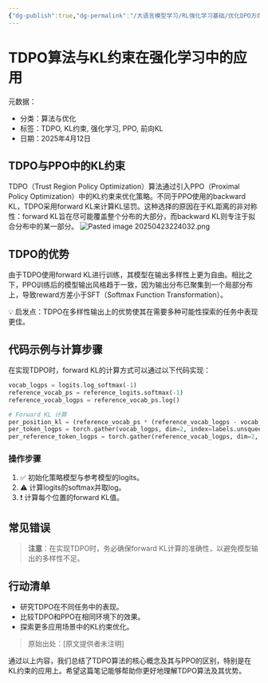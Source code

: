 ```yaml
---
{"dg-publish":true,"dg-permalink":"/大语言模型学习/RL强化学习基础/优化DPO方向的算法/TDPO","dg-home":false,"dg-description":"在此输入笔记的描述","dg-hide":false,"dg-hide-title":false,"dg-show-backlinks":true,"dg-show-local-graph":true,"dg-show-inline-title":true,"dg-pinned":false,"dg-passphrase":"在此输入访问密码","dg-enable-mathjax":false,"dg-enable-mermaid":false,"dg-enable-uml":false,"dg-note-icon":0,"dg-enable-dataview":false,"tags":["NLP"],"permalink":"/大语言模型学习/RL强化学习基础/优化DPO方向的算法/TDPO/","dgShowBacklinks":true,"dgShowLocalGraph":true,"dgShowInlineTitle":true,"dgPassFrontmatter":true,"noteIcon":0,"created":"2025-04-23T22:40:04.000+08:00","updated":"2025-04-23T22:40:35.087+08:00"}
---
```




# TDPO算法与KL约束在强化学习中的应用
元数据：

- 分类：算法与优化
- 标签：TDPO, KL约束, 强化学习, PPO, 前向KL
- 日期：2025年4月12日

## TDPO与PPO中的KL约束
TDPO（Trust Region Policy Optimization）算法通过引入PPO（Proximal Policy Optimization）中的KL约束来优化策略。不同于PPO使用的backward KL，TDPO采用forward KL来计算KL惩罚。这种选择的原因在于KL距离的非对称性：forward KL旨在尽可能覆盖整个分布的大部分，而backward KL则专注于拟合分布中的某一部分。
![Pasted image 20250423224032.png](/img/user/%E9%99%84%E4%BB%B6/Pasted%20image%2020250423224032.png)


## TDPO的优势
由于TDPO使用forward KL进行训练，其模型在输出多样性上更为自由。相比之下，PPO训练后的模型输出风格趋于一致，因为输出分布已聚集到一个局部分布上，导致reward方差小于SFT（Softmax Function Transformation）。

💡 启发点：TDPO在多样性输出上的优势使其在需要多种可能性探索的任务中表现更佳。


## 代码示例与计算步骤
在实现TDPO时，forward KL的计算方式可以通过以下代码实现：

```python
vocab_logps = logits.log_softmax(-1)
reference_vocab_ps = reference_logits.softmax(-1)
reference_vocab_logps = reference_vocab_ps.log()

# Forward KL 计算
per_position_kl = (reference_vocab_ps * (reference_vocab_logps - vocab_logps)).sum(-1)
per_token_logps = torch.gather(vocab_logps, dim=2, index=labels.unsqueeze(2)).squeeze(2)
per_reference_token_logps = torch.gather(reference_vocab_logps, dim=2, index=labels.unsqueeze(2)).squeeze(2)
```

### 操作步骤
1. ✅ 初始化策略模型与参考模型的logits。
2. ⚠ 计算logits的softmax并取log。
3. ❗ 计算每个位置的forward KL值。


## 常见错误
> **注意**：在实现TDPO时，务必确保forward KL计算的准确性，以避免模型输出的多样性不足。


## 行动清单
- 研究TDPO在不同任务中的表现。
- 比较TDPO和PPO在相同环境下的效果。
- 探索更多应用场景中的KL约束优化。

> 原始出处：[原文提供者未注明]

通过以上内容，我们总结了TDPO算法的核心概念及其与PPO的区别，特别是在KL约束的应用上。希望这篇笔记能够帮助你更好地理解TDPO算法及其优势。
